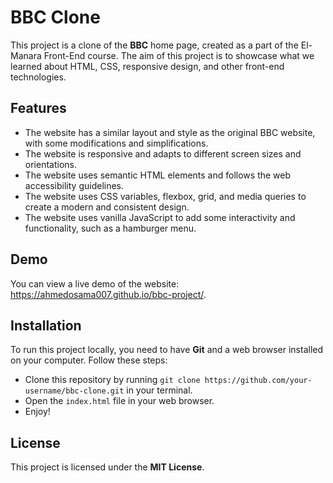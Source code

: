 # BBC Clone

This project is a clone of the **BBC** home page, created as a part of the El-Manara Front-End course. The aim of this project is to showcase what we learned about HTML, CSS, responsive design, and other front-end technologies.

## Features

- The website has a similar layout and style as the original BBC website, with some modifications and simplifications.
- The website is responsive and adapts to different screen sizes and orientations.
- The website uses semantic HTML elements and follows the web accessibility guidelines.
- The website uses CSS variables, flexbox, grid, and media queries to create a modern and consistent design.
- The website uses vanilla JavaScript to add some interactivity and functionality, such as a hamburger menu.

## Demo

You can view a live demo of the website: https://ahmedosama007.github.io/bbc-project/.

## Installation

To run this project locally, you need to have **Git** and a web browser installed on your computer. Follow these steps:

- Clone this repository by running `git clone https://github.com/your-username/bbc-clone.git` in your terminal.
- Open the `index.html` file in your web browser.
- Enjoy!

## License

This project is licensed under the **MIT License**.

